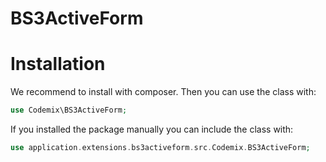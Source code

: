 BS3ActiveForm
=============

# Installation

We recommend to install with composer. Then you can use the class with:

```php
use Codemix\BS3ActiveForm;
```

If you installed the package manually you can include the class with:

```php
use application.extensions.bs3activeform.src.Codemix.BS3ActiveForm;
```
